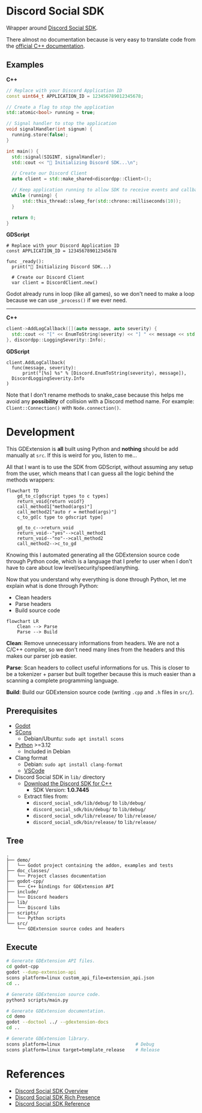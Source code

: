 # Discord Social SDK
Wrapper around [Discord Social SDK](https://discord.com/developers/docs/discord-social-sdk/overview).  

There almost no documentation because is very easy to translate code from the [official C++ documentation](https://discord.com/developers/docs/discord-social-sdk/getting-started/using-c++).  

## Examples

**C++**  
```c++
// Replace with your Discord Application ID
const uint64_t APPLICATION_ID = 123456789012345678;

// Create a flag to stop the application
std::atomic<bool> running = true;

// Signal handler to stop the application
void signalHandler(int signum) {
  running.store(false);
}

int main() {
  std::signal(SIGINT, signalHandler);
  std::cout << "🚀 Initializing Discord SDK...\n";

  // Create our Discord Client
  auto client = std::make_shared<discordpp::Client>();

  // Keep application running to allow SDK to receive events and callbacks
  while (running) {
      std::this_thread::sleep_for(std::chrono::milliseconds(10));
  }

  return 0;
}
```

**GDScript**  
```gdscript
# Replace with your Discord Application ID
const APPLICATION_ID = 123456789012345678

func _ready():
  print("🚀 Initializing Discord SDK...)

  # Create our Discord Client
  var client = DiscordClient.new()
```

Godot already runs in loop (like all games), so we don't need to make a loop because we can use `_process()` if we ever need.  

---

**C++**  
```c++
client->AddLogCallback([](auto message, auto severity) {
  std::cout << "[" << EnumToString(severity) << "] " << message << std::endl;
}, discordpp::LoggingSeverity::Info);
```

**GDScript**  
```gdscript
client.AddLogCallback(
  func(message, severity):
      print("[%s] %s" % [Discord.EnumToString(severity), message]),
  DiscordLoggingSeverity.Info
)
```

Note that I don't rename methods to snake_case because this helps me avoid any **possibility** of collision with a Discord method name. For example: `Client::Connection()` with `Node.connection()`.  

# Development
This GDExtension is **all** built using Python and **nothing** should be add manually at `src`. If this is weird for you, listen to me...  

All that I want is to use the SDK from GDScript, without assuming any setup from the user, which means that I can guess all the logic behind the methods wrappers:  

```mermaid
flowchart TD
    gd_to_c[gdscript types to c types]
    return_void{return void?}
    call_method1["method(args)"]
    call_method2["auto r = method(args)"]
    c_to_gd[c type to gdscript type]

    gd_to_c-->return_void
    return_void--"yes"-->call_method1
    return_void--"no"-->call_method2
    call_method2-->c_to_gd
```

Knowing this I automated generating all the GDExtension source code through Python code, which is a language that I prefer to user when I don't have to care about low level/security/speed/anything.  

Now that you understand why everything is done through Python, let me explain what is done through Python:  
- Clean headers
- Parse headers
- Build source code

```mermaid
flowchart LR
    Clean --> Parse
    Parse --> Build
```

**Clean**: Remove unnecessary informations from headers. We are not a C/C++ compiler, so we don't need many lines from the headers and this makes our parser job easier.  

**Parse**: Scan headers to collect useful informations for us. This is closer to be a tokenizer + parser but built together because this is much easier than a scanning a complete programming language.  

**Build**: Build our GDExtension source code (writing `.cpp` and `.h` files in `src/`).  

## Prerequisites
- [Godot](https://godotengine.org/)
- [SCons](https://scons.org/)
    - Debian/Ubuntu: `sudo apt install scons`
- [Python](https://www.python.org/) >=3.12
    - Included in Debian
- Clang format
    - Debian: `sudo apt install clang-format`
    - [VSCode](https://marketplace.visualstudio.com/items?itemName=xaver.clang-format)
- Discord Social SDK in `lib/` directory
    - [Download the Discord SDK for C++](https://discord.com/developers/docs/discord-social-sdk/getting-started/using-c++#step-4-download-the-discord-sdk-for-c++)
        - SDK Version: **1.0.7445**
    - Extract files from:
        - `discord_social_sdk/lib/debug/` to `lib/debug/`
        - `discord_social_sdk/bin/debug/` to `lib/debug/`
        - `discord_social_sdk/lib/release/` to `lib/release/`
        - `discord_social_sdk/bin/release/` to `lib/release/`

## Tree
```
.
├── demo/
│   └── Godot project containing the addon, examples and tests
├── doc_classes/
│   └── Project classes documentation
├── godot-cpp/
│   └── C++ bindings for GDExtension API
├── include/
│   └── Discord headers
├── lib/
│   └── Discord libs
├── scripts/
│   └── Python scripts
└── src/
    └── GDExtension source codes and headers
```

## Execute
```bash
# Generate GDExtension API files.
cd godot-cpp
godot --dump-extension-api
scons platform=linux custom_api_file=extension_api.json
cd ..

# Generate GDExtension source code.
python3 scripts/main.py

# Generate GDExtension documentation.
cd demo
godot --doctool ../ --gdextension-docs
cd ..

# Generate GDExtension library.
scons platform=linux                            # Debug
scons platform=linux target=template_release    # Release
```

# References
- [Discord Social SDK Overview](https://discord.com/developers/docs/discord-social-sdk/overview)
- [Discord Social SDK Rich Presence](https://discord.com/developers/docs/rich-presence/using-with-the-discord-social-sdk)
- [Discord Social SDK Reference](https://discord.com/developers/docs/social-sdk/index.html)
